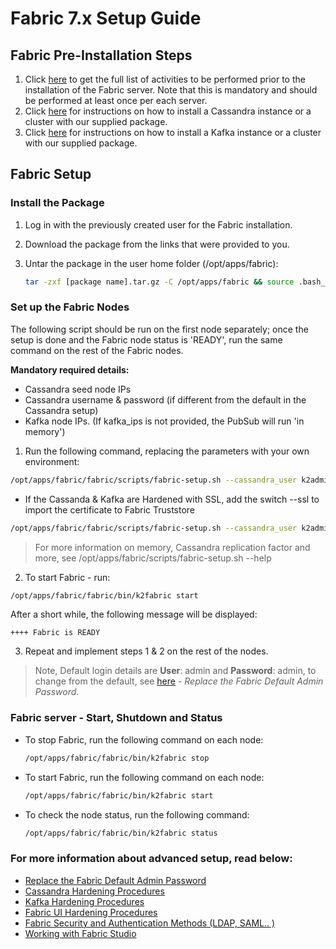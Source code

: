 # Fabric 7.x Setup Guide

##  Fabric Pre-Installation Steps

1. Click [here](01_Fabric_7.xx_Installation_intro.md) to get the full list of activities to be performed prior to the installation of the Fabric server. Note that this is mandatory and should be performed at least once per each server.
2. Click [here](Cassandra_Setup.md) for instructions on how to install a Cassandra instance or a cluster with our supplied package.
3. Click [here](Kafka_Setup.md) for instructions on how to install a Kafka instance or a cluster with our supplied package.

## Fabric Setup 

### Install the Package 

1. Log in with the previously created user for the Fabric installation.

2. Download the package from the links that were provided to you.

2. Untar the package in the user home folder (/opt/apps/fabric):

   ~~~bash
   tar -zxf [package name].tar.gz -C /opt/apps/fabric && source .bash_profile
   ~~~

   
   
### Set up the Fabric Nodes
The following script should be run on the first node separately; once the setup is done and the Fabric node status is 'READY',
run the same command on the rest of the Fabric nodes.

**Mandatory required details:**
+ Cassandra seed node IPs
+ Cassandra username & password (if different from the default in the Cassandra setup)
+ Kafka node IPs. (If kafka_ips is not provided, the PubSub will run 'in memory')



1. Run the following command, replacing the parameters with your own environment:
~~~bash
/opt/apps/fabric/fabric/scripts/fabric-setup.sh --cassandra_user k2admin --cassandra_password changeit --cassandra_ips 10.0.0.1,10.0.0.2,10.0.0.3  --kafka_ips 10.0.0.4,10.0.0.5,10.0.0.6 
~~~
* If the Cassanda & Kafka are Hardened with SSL, add the switch --ssl to import the certificate to Fabric Truststore
~~~bash
/opt/apps/fabric/fabric/scripts/fabric-setup.sh --cassandra_user k2admin --cassandra_password changeit --cassandra_ips 10.0.0.1,10.0.0.2,10.0.0.3  --kafka_ips 10.0.0.4,10.0.0.5,10.0.0.6 --ssl
~~~
> For more information on memory, Cassandra replication factor and more, see /opt/apps/fabric/scripts/fabric-setup.sh --help


2. To start Fabric - run:
~~~bash
/opt/apps/fabric/fabric/bin/k2fabric start
~~~

After a short while, the following message will be displayed: 
~~~
++++ Fabric is READY
~~~

3. Repeat and implement steps 1 & 2 on the rest of the nodes.

>Note, Default login details are **User**: admin and **Password**: admin, to change from the default, see [here]("/articles/99_fabric_infras/devops/09_fabric_replace_admin_password.md") - *Replace the Fabric Default Admin Password*.

### Fabric server - Start, Shutdown and Status

* To stop Fabric, run the following command on each node:

    ~~~bash
    /opt/apps/fabric/fabric/bin/k2fabric stop
    ~~~

* To start Fabric, run the following command on each node:
    ~~~bash
    /opt/apps/fabric/fabric/bin/k2fabric start
    ~~~~

* To check the node status, run the following command:

    ~~~bash
    /opt/apps/fabric/fabric/bin/k2fabric status
    ~~~




### For more information about advanced setup, read below:

<ul>
   <li><a href="/articles/99_fabric_infras/devops/09_fabric_replace_admin_password.md">Replace the Fabric Default Admin Password</a></li>
   <li><a href="/articles/99_fabric_infras/devops/04_cassandra_hardening.md">Cassandra Hardening Procedures</a></li>
   <li><a href="/articles/99_fabric_infras/devops/06_kafka_hardening.md">Kafka Hardening Procedures</a></li>
   <li><a href="/articles/99_fabric_infras/devops/03_fabric_api_and_ui_hardening.md">Fabric UI Hardening Procedures</a></li>
   <li><a href="/articles/26_fabric_security/01_fabric_security_overview.md">Fabric Security and Authentication Methods (LDAP, SAML.. )</a></li>
   <li><a href="/articles/04_fabric_studio/README.md">Working with Fabric Studio</a></li>
</ul>
